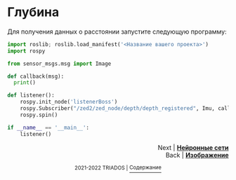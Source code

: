 # Глубина

Для получения данных о расстоянии запустите следующую программу:

```python
import roslib; roslib.load_manifest('<Название вашего проекта>')
import rospy

from sensor_msgs.msg import Image

def callback(msg):
  print()

def listener():
	rospy.init_node('listenerBoss')
	rospy.Subscriber("/zed2/zed_node/depth/depth_registered", Imu, callback)
	rospy.spin()

if __name__ == '__main__':
	listener()
```

<p align="right">Next | <b><a href="object_detection.md">Нейронные сети</a></b>
<br/>
Back | <b><a href="camera.md">Изображение</a></b></p>
<p align="center"><sup>2021-2022 TRIADOS | </sup><a href="../README.md#содержание"><sup>Содержание</sup></a></p>
